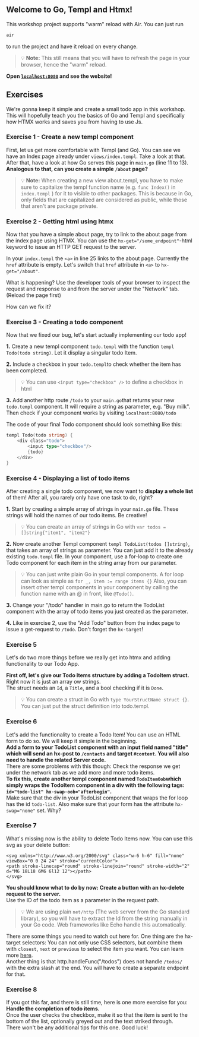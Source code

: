 ## Welcome to Go, Templ and Htmx!

This workshop project supports "warm" reload with Air. You can just run
```sh
air
```
to run the project and have it reload on every change.  
> 💡 **Note:** This still means that you will have to refresh the page in your browser, hence the "warm" reload.

**Open [`localhost:8080`](http://localhost:8080) and see the website!**

## Exercises
We're gonna keep it simple and create a small todo app in this workshop. This will hopefully teach you the basics of Go and Templ and specifically how HTMX works and saves you from having to use Js.

### Exercise 1 - Create a new templ component
First, let us get more comfortable with Templ (and Go). You can see we have an Index page already under `views/index.templ`. Take a look at that. After that, have a look at how Go serves this page in `main.go` (line 11 to 13).  
**Analogous to that, can you create a simple `/about` page?**

> 💡 **Note:** When creating a new view about.templ, you have to make sure to capitalize the templ function name (e.g. `func Index()` in `index.templ` ) for it to visible to other packages. This is because in Go, only fields that are capitalized are considered as public, while those that aren't are package private.

### Exercise 2 - Getting html using htmx
Now that you have a simple about page, try to link to the about page from the index page using HTMX. You can use the `hx-get="/some_endpoint"`-html keyword to issue an HTTP GET request to the server.  

In your `index.templ` the `<a>` in line 25 links to the about page. Currently the `href` attribute is empty. Let's switch that `href` attribute in `<a>` to `hx-get="/about"`.

What is happening? Use the developer tools of your browser to inspect the request and response to and from the server under the "Network" tab. (Reload the page first)

How can we fix it?

### Exercise 3 - Creating a todo component
Now that we fixed our bug, let's start actually implementing our todo app!  

**1.** Create a new templ component `todo.templ` with the function `templ Todo(todo string)`. Let it display a singular todo Item.

**2.** Include a checkbox in your `todo.templ`to check whether the item has been completed. 

> 💡 You can use `<input type="checkbox" />` to define a checkbox in html

**3.** Add another http route `/todo` to your `main.go`that returns your new `todo.templ` component. It will require a string as parameter, e.g. "Buy milk". Then check if your component works by visiting `localhost:8080/todo`

The code of your final Todo component should look something like this:

```go
templ Todo(todo string) {
    <div class="todo"> 
        <input type="checkbox"/>
        {todo} 
    </div>
}
```

### Exercise 4 - Displaying a list of todo items
After creating a single todo component, we now want to **display a whole list** of them! After all, you rarely only have one task to do, right?  

**1.** Start by creating a simple array of strings in your `main.go` file. These strings will hold the names of our todo items. Be creative!

> 💡 You can create an array of strings in Go with `var todos = []string{"item1", "item2"}`

**2.** Now create another Templ component `templ TodoList(todos []string)`, that takes an array of strings as parameter. You can just add it to the already existing `todo.templ` file.
In your component, use a for-loop to create one Todo component for each item in the string array from our parameter.

> 💡 You can just write plain Go in your templ components. A for loop can look as simple as `for _, item := range items {}`
> Also, you can insert other templ components in your component by calling the function name with an @ in front, like `@Todo()`.

**3.** Change your "/todo" handler in main.go to return the TodoList component with the array of todo items you just created as the parameter.

**4.** Like in exercise 2, use the "Add Todo" button from the index page to issue a get-request to `/todo`. Don't forget the `hx-target`!

### Exercise 5
Let's do two more things before we really get into htmx and adding functionality to our Todo App.  

**First off, let's give our Todo Items structure by adding a TodoItem struct.** Right now it is just an array ow strings.  
The struct needs an `Id`, a `Title`, and a bool checking if it is `Done`.

> 💡 You can create a struct in Go with `type YourStructName struct {}`. You can just put the struct definition into todo.templ.

### Exercise 6
Let's add the functionality to create a Todo Item! You can use an HTML form to do so. We will keep it simple in the beginning.  
**Add a form to your TodoList component with an input field named "title" which will send an hx-post to `/contacts` and target `#content`. You will also need to handle the related Server code.**  
There are some problems with this though: Check the response we get under the network tab as we add more and more todo items.  
**To fix this, create another templ component named `TodoItemOob`which simply wraps the TodoItem component in a div with the following tags: `id="todo-list" hx-swap-oob="afterbegin"`.**  
Make sure that the div in your TodoList component that wraps the for loop has the id `todo-list`. Also make sure that your form has the attribute `hx-swap="none"` set. Why?

### Exercise 7
What's missing now is the ability to delete Todo Items now.
You can use this svg as your delete button:
```
<svg xmlns="http://www.w3.org/2000/svg" class="w-6 h-6" fill="none" viewBox="0 0 24 24" stroke="currentColor">
<path stroke-linecap="round" stroke-linejoin="round" stroke-width="2" d="M6 18L18 6M6 6l12 12"></path>
</svg>
```
**You should know what to do by now: Create a button with an hx-delete request to the server.**  
Use the ID of the todo item as a parameter in the request path. 
> 💡 We are using plain `net/http` (The web server from the Go standard library), so you will have to extract the Id from the string manually in your Go code. Web frameworks like Echo handle this automatically.

There are some things you need to watch out here for. One thing are the hx-target selectors: You can not only use CSS selectors, but combine them with `closest`, `next` or `previous` to select the item you want. 
You can learn more [here](https://htmx.org/attributes/hx-target/).  
Another thing is that http.handleFunc("/todos") does not handle `/todos/` with the extra slash at the end. You will have to create a separate endpoint for that.

### Exercise 8
If you got this far, and there is still time, here is one more exercise for you:  
**Handle the completion of todo items.**  
Once the user checks the checkbox, make it so that the item is sent to the bottom of the list, optionally greyed out and the text striked through.  
There won't be any additional tips for this one. Good luck!
